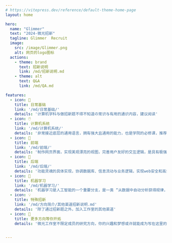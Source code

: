 ```yaml
---
# https://vitepress.dev/reference/default-theme-home-page
layout: home

hero:
  name: "Glimmer"
  text: "2024-微光招新"
  tagline: Glimmer  Recruit
  image:
    src: /image/Glimmer.png
    alt: 网页的logo图标
  actions:
    - theme: brand
      text: 招新说明
      link: /md/招新说明.md
    - theme: alt
      text: Q&A
      link: /md/QA.md

features:
  - icon: 📝
    title: 日常基础
    link: '/md/日常基础/'
    details: '计算机学科与做招新题不得不知道の常识与有用的通识内容，建议阅读'
  - icon: 🖱️
    title: 计算机系统
    link: '/md/计算机系统/'
    details: '非常接近底层的通用语言，拥有强大且通用的能力，也是学院的必修课，推荐0基础同学选择'
  - icon: 📱
    title: 前端
    link: '/md/前端/'
    details: '制作网页界面，实现美观漂亮的视图，完善用户友好的交互逻辑，是具有极强成就感和正反馈的方向'
  - icon: 💽
    title: 后端
    link: '/md/后端/'
    details: '功能灵魂的具体实现，协调数据库、信息流动与业务逻辑，实现web安全和高效的大脑'
  - icon: 🚀
    title: 机器学习
    link: '/md/机器学习/'
    details: '机器学习是人工智能的一个重要分支，是一类 “从数据中自动分析获得规律，并利用规律对未知数据进行预测的算法” '
  - icon: 💡
    title: 特殊招新
    link: '/md/方向简介/其他渠道招新说明.md'
    details: '除了通过招新题之外，加入工作室的其他渠道'
  - icon: 🧭
    title: 更多方向等你开拓
    details: '微光工作室不限定成员的研究方向，你的兴趣和梦想或许就能成为写在这里的下一个方向......'

  
---
```


<style>
  :root  {
    /*文字样式*/
    --vp-home-hero-name-color: transparent;
    --vp-home-hero-name-background: linear-gradient(135deg, #3C8CE7 10%, #00EAFF 100%);

    /* 图标背景 */
    --vp-home-hero-image-background-image: linear-gradient(135deg, #43CBFF 10%, #9708CC 100%);
    --vp-home-hero-image-filter: blur(150px);

    --vp-button-brand-border: #aeb3ef;
    --vp-button-brand-text: #ffffff;
    --vp-button-brand-bg: #001df8;

    --vp-button-brand-hover-border: #b8f8ff;
    --vp-button-brand-hover-text: #ffffff;
    --vp-button-brand-hover-bg: #4c4cf1;

    --vp-button-brand-active-border: #a0ffe6;

    --vp-c-brand: #808080;
}
</style>
